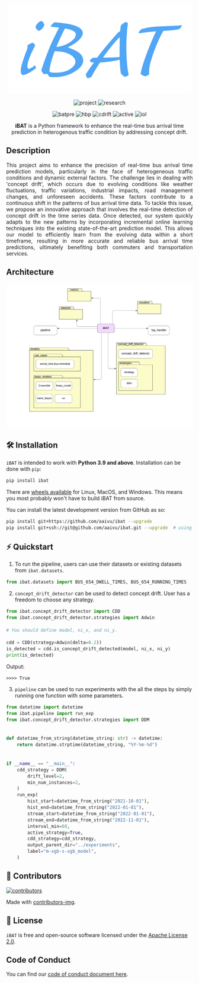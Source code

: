 <p align="center">
    <img height="238" src="./docs/images/logo-1.png" alt="ibat_logo">
</p>

<p align="center">
    <img src="https://img.shields.io/badge/-Project-blue" alt="project">
    <img src="https://img.shields.io/badge/-Research-yellowgreen" alt="research">
</p>
<p align="center">
    <img src="https://img.shields.io/badge/Bus%20arrival%20time%20prediction-8A2BE2" alt="batpre">
    <img src="https://img.shields.io/badge/Hybrid%20batch%20processing-8A2BE2" alt="hbp">
    <img src="https://img.shields.io/badge/Concept%20drift%20handling-8A2BE2" alt="cdrift">
    <img src="https://img.shields.io/badge/Active%20strategy-8A2BE2" alt="active">
    <img src="https://img.shields.io/badge/Incremental%20online%20learning-8A2BE2" alt="iol">
</p>

<p align="center">
    <b>iBAT</b> is a Python framework to enhance the real-time bus arrival time prediction in heterogenous traffic condition by addressing concept drift.
</p>

## Description

<p align="justify">
    This project aims to enhance the precision of real-time bus arrival time prediction models, particularly in the face of heterogeneous traffic conditions and dynamic external factors. The challenge lies in dealing with 'concept drift', which occurs due to evolving conditions like weather fluctuations, traffic variations, industrial impacts, road management changes, and unforeseen accidents. These factors contribute to a continuous shift in the patterns of bus arrival time data. To tackle this issue, we propose an innovative approach that involves the real-time detection of concept drift in the time series data. Once detected, our system quickly adapts to the new patterns by incorporating incremental online learning techniques into the existing state-of-the-art prediction model. This allows our model to efficiently learn from the evolving data within a short timeframe, resulting in more accurate and reliable bus arrival time predictions, ultimately benefiting both commuters and transportation services.
</p>

## Architecture

<p align="center">
    <img src="./docs/images/archi-dig.png" alt="archi-dig">
</p>

## 🛠 Installation

`iBAT` is intended to work with **Python 3.9 and above**. Installation can be done with `pip`:

```sh
pip install ibat
```

There are [wheels available](https://pypi.org/project/ibat/#files) for Linux, MacOS, and Windows. This means you most probably won't have to build iBAT from source.

You can install the latest development version from GitHub as so:

```sh
pip install git+https://github.com/aaivu/ibat --upgrade
pip install git+ssh://git@github.com/aaivu/ibat.git --upgrade  # using SSH
```

[//]: # (This method requires having Cython and Rust installed on your machine.)

## ⚡️ Quickstart

1. To run the pipeline, users can use their datasets or existing datasets from `ibat.datasets`.
```py
from ibat.datasets import BUS_654_DWELL_TIMES, BUS_654_RUNNING_TIMES
```

2. `concept_drift_detector` can be used to detect concept drift. User has a freedom to choose any strategy.
```py
from ibat.concept_drift_detector import CDD
from ibat.concept_drift_detector.strategies import Adwin

# You should define model, ni_x, and ni_y.

cdd = CDD(strategy=Adwin(delta=0.2))
is_detected = cdd.is_concept_drift_detected(model, ni_x, ni_y)
print(is_detected)
```

Output:
```
>>>> True
```

3. `pipeline` can be used to run experiments with the all the steps by simply running one function with some parameters.
```py
from datetime import datetime
from ibat.pipeline import run_exp
from ibat.concept_drift_detector.strategies import DDM


def datetime_from_string(datetime_string: str) -> datetime:
    return datetime.strptime(datetime_string, "%Y-%m-%d")


if __name__ == "__main__":
    cdd_strategy = DDM(
        drift_level=2,
        min_num_instances=2,
    )
    run_exp(
        hist_start=datetime_from_string("2021-10-01"),
        hist_end=datetime_from_string("2022-01-01"),
        stream_start=datetime_from_string("2022-01-01"),
        stream_end=datetime_from_string("2022-11-01"),
        interval_min=60,
        active_strategy=True,
        cdd_strategy=cdd_strategy,
        output_parent_dir="../experiments",
        label="m-xgb-s-xgb_model",
    )
```

## 🤝 Contributors

<a href = "https://github.com/aaivu/ibat/graphs/contributors">

  <img src = "https://contrib.rocks/image?repo=aaivu/ibat" alt="contributors">

</a>

<br>

Made with [contributors-img](https://contrib.rocks).

[//]: # (1. [Kajanan Selvanesan]&#40;https://github.com/kajanan1212&#41;)

[//]: # (2. [Kesavi Aravinthan]&#40;https://github.com/KesaviAravinthan&#41; )

[//]: # (3. @3)

[//]: # (## 💬 Citation)

## 📝 License

`iBAT` is free and open-source software licensed under the [Apache License 2.0](https://github.com/aaivu/aaivu-introduction/blob/master/LICENSE).

## Code of Conduct

You can find our [code of conduct document here](https://github.com/aaivu/aaivu-introduction/blob/master/docs/code_of_conduct.md).
